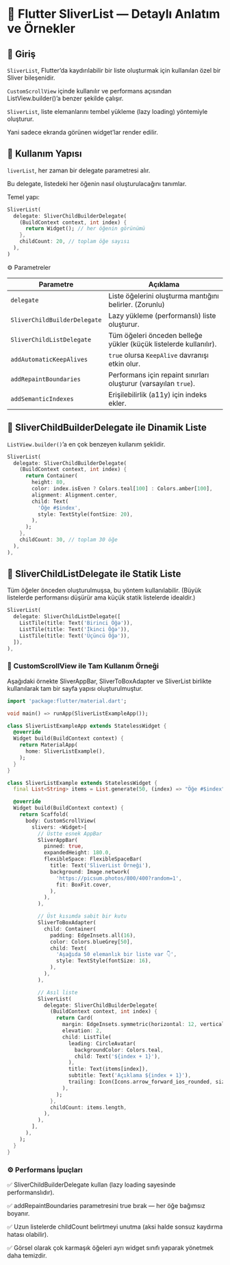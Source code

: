 # 📜 Flutter SliverList — Detaylı Anlatım ve Örnekler
## 🚀 Giriş

`SliverList`, Flutter’da kaydırılabilir bir liste oluşturmak için kullanılan özel bir Sliver bileşenidir.

`CustomScrollView` içinde kullanılır ve performans açısından ListView.builder()’a benzer şekilde çalışır.

`SliverList`, liste elemanlarını tembel yükleme (lazy loading) yöntemiyle oluşturur.

Yani sadece ekranda görünen widget’lar render edilir.

## 🧩 Kullanım Yapısı

`liverList`, her zaman bir delegate parametresi alır.

Bu delegate, listedeki her öğenin nasıl oluşturulacağını tanımlar.

Temel yapı:
```dart
SliverList(
  delegate: SliverChildBuilderDelegate(
    (BuildContext context, int index) {
      return Widget(); // her öğenin görünümü
    },
    childCount: 20, // toplam öğe sayısı
  ),
)
```

⚙️ Parametreler

| Parametre                    | Açıklama                                                          |
| ---------------------------- | ----------------------------------------------------------------- |
| `delegate`                   | Liste öğelerini oluşturma mantığını belirler. (Zorunlu)           |
| `SliverChildBuilderDelegate` | Lazy yükleme (performanslı) liste oluşturur.                      |
| `SliverChildListDelegate`    | Tüm öğeleri önceden belleğe yükler (küçük listelerde kullanılır). |
| `addAutomaticKeepAlives`     | `true` olursa `KeepAlive` davranışı etkin olur.                   |
| `addRepaintBoundaries`       | Performans için repaint sınırları oluşturur (varsayılan `true`).  |
| `addSemanticIndexes`         | Erişilebilirlik (a11y) için indeks ekler.                         |


## 🧠 SliverChildBuilderDelegate ile Dinamik Liste

`ListView.builder()`’a en çok benzeyen kullanım şeklidir.
```dart
SliverList(
  delegate: SliverChildBuilderDelegate(
    (BuildContext context, int index) {
      return Container(
        height: 80,
        color: index.isEven ? Colors.teal[100] : Colors.amber[100],
        alignment: Alignment.center,
        child: Text(
          'Öğe #$index',
          style: TextStyle(fontSize: 20),
        ),
      );
    },
    childCount: 30, // toplam 30 öğe
  ),
),

```

## 🧱 SliverChildListDelegate ile Statik Liste

Tüm öğeler önceden oluşturulmuşsa, bu yöntem kullanılabilir.
(Büyük listelerde performansı düşürür ama küçük statik listelerde idealdir.)
```dart
SliverList(
  delegate: SliverChildListDelegate([
    ListTile(title: Text('Birinci Öğə')),
    ListTile(title: Text('İkinci Öğə')),
    ListTile(title: Text('Üçüncü Öğə')),
  ]),
),

```

### 🧩 CustomScrollView ile Tam Kullanım Örneği

Aşağıdaki örnekte SliverAppBar, SliverToBoxAdapter ve SliverList birlikte kullanılarak tam bir sayfa yapısı oluşturulmuştur.

```dart
import 'package:flutter/material.dart';

void main() => runApp(SliverListExampleApp());

class SliverListExampleApp extends StatelessWidget {
  @override
  Widget build(BuildContext context) {
    return MaterialApp(
      home: SliverListExample(),
    );
  }
}

class SliverListExample extends StatelessWidget {
  final List<String> items = List.generate(50, (index) => "Öğe #$index");

  @override
  Widget build(BuildContext context) {
    return Scaffold(
      body: CustomScrollView(
        slivers: <Widget>[
          // Üstte esnek AppBar
          SliverAppBar(
            pinned: true,
            expandedHeight: 180.0,
            flexibleSpace: FlexibleSpaceBar(
              title: Text('SliverList Örneği'),
              background: Image.network(
                'https://picsum.photos/800/400?random=1',
                fit: BoxFit.cover,
              ),
            ),
          ),

          // Üst kısımda sabit bir kutu
          SliverToBoxAdapter(
            child: Container(
              padding: EdgeInsets.all(16),
              color: Colors.blueGrey[50],
              child: Text(
                'Aşağıda 50 elemanlık bir liste var 👇',
                style: TextStyle(fontSize: 16),
              ),
            ),
          ),

          // Asıl liste
          SliverList(
            delegate: SliverChildBuilderDelegate(
              (BuildContext context, int index) {
                return Card(
                  margin: EdgeInsets.symmetric(horizontal: 12, vertical: 6),
                  elevation: 2,
                  child: ListTile(
                    leading: CircleAvatar(
                      backgroundColor: Colors.teal,
                      child: Text('${index + 1}'),
                    ),
                    title: Text(items[index]),
                    subtitle: Text('Açıklama ${index + 1}'),
                    trailing: Icon(Icons.arrow_forward_ios_rounded, size: 18),
                  ),
                );
              },
              childCount: items.length,
            ),
          ),
        ],
      ),
    );
  }
}
```


### ⚙️ Performans İpuçları

✅ SliverChildBuilderDelegate kullan (lazy loading sayesinde performanslıdır).

✅ addRepaintBoundaries parametresini true bırak — her öğe bağımsız boyanır.

✅ Uzun listelerde childCount belirtmeyi unutma (aksi halde sonsuz kaydırma hatası olabilir).

✅ Görsel olarak çok karmaşık öğeleri ayrı widget sınıfı yaparak yönetmek daha temizdir.

